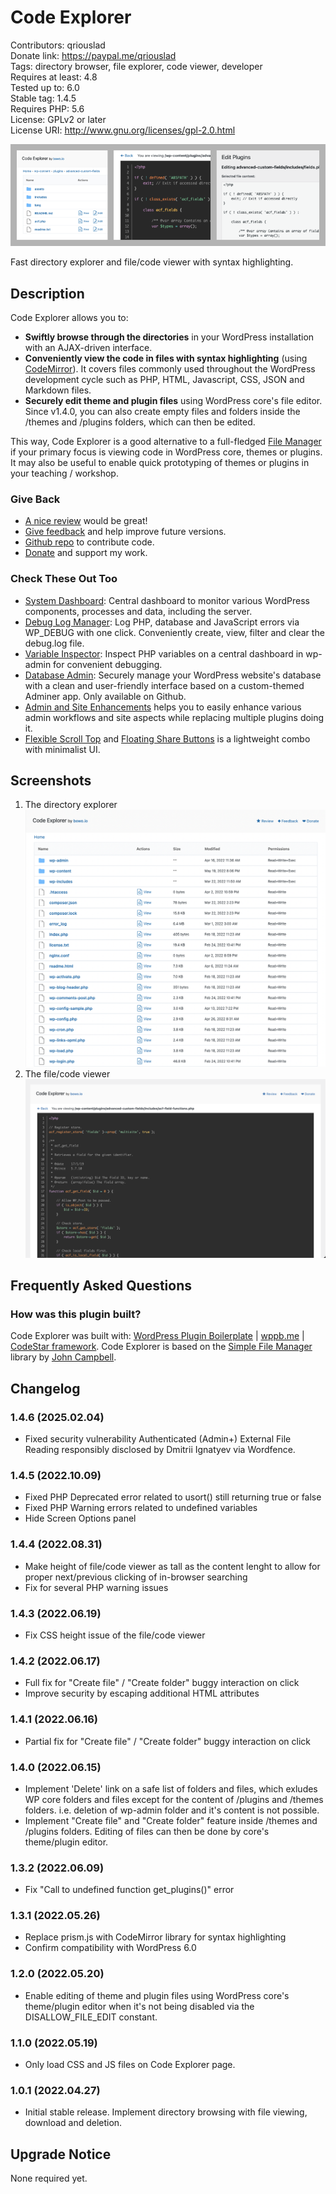 # Code Explorer

Contributors: qriouslad  
Donate link: https://paypal.me/qriouslad  
Tags: directory browser, file explorer, code viewer, developer  
Requires at least: 4.8  
Tested up to: 6.0  
Stable tag: 1.4.5  
Requires PHP: 5.6  
License: GPLv2 or later  
License URI: http://www.gnu.org/licenses/gpl-2.0.html

![](.wordpress-org/banner-772x250.png)

Fast directory explorer and file/code viewer with syntax highlighting.

## Description

Code Explorer allows you to: 

* **Swiftly browse through the directories** in your WordPress installation with an AJAX-driven interface. 
* **Conveniently view the code in files with syntax highlighting** (using [CodeMirror](https://codemirror.net/)). It covers files commonly used throughout the WordPress development cycle such as PHP, HTML, Javascript, CSS, JSON and Markdown files.
* **Securely edit theme and plugin files** using WordPress core's file editor. Since v1.4.0, you can also create empty files and folders inside the /themes and /plugins folders, which can then be edited.

This way, Code Explorer is a good alternative to a full-fledged [File Manager](https://wordpress.org/plugins/wp-file-manager/) if your primary focus is viewing code in WordPress core, themes or plugins. It may also be useful to enable quick prototyping of themes or plugins in your teaching / workshop.


### Give Back

* [A nice review](https://wordpress.org/plugins/code-explorer/#reviews) would be great!
* [Give feedback](https://wordpress.org/support/plugin/code-explorer/) and help improve future versions.
* [Github repo](https://github.com/qriouslad/code-explorer) to contribute code.
* [Donate](https://paypal.me/qriouslad) and support my work.

### Check These Out Too

* [System Dashboard](https://wordpress.org/plugins/system-dashboard/): Central dashboard to monitor various WordPress components, processes and data, including the server.
* [Debug Log Manager](https://wordpress.org/plugins/debug-log-manager/): Log PHP, database and JavaScript errors via WP_DEBUG with one click. Conveniently create, view, filter and clear the debug.log file.
* [Variable Inspector](https://wordpress.org/plugins/variable-inspector/): Inspect PHP variables on a central dashboard in wp-admin for convenient debugging.
* [Database Admin](https://github.com/qriouslad/database-admin): Securely manage your WordPress website's database with a clean and user-friendly interface based on a custom-themed Adminer app. Only available on Github.
* [Admin and Site Enhancements](https://wordpress.org/plugins/admin-site-enhancements/) helps you to easily enhance various admin workflows and site aspects while replacing multiple plugins doing it.
* [Flexible Scroll Top](https://wordpress.org/plugins/flexible-scroll-top/) and [Floating Share Buttons](https://wordpress.org/plugins/floating-share-button/) is a lightweight combo with minimalist UI.

## Screenshots

1. The directory explorer
   ![The directory explorer](.wordpress-org/screenshot-1.png)
2. The file/code viewer
   ![The file/code viewer](.wordpress-org/screenshot-2.png)

## Frequently Asked Questions

### How was this plugin built?

Code Explorer was built with: [WordPress Plugin Boilerplate](https://github.com/devinvinson/WordPress-Plugin-Boilerplate/) | [wppb.me](https://wppb.me/) | [CodeStar framework](https://github.com/Codestar/codestar-framework). Code Explorer is based on the [Simple File Manager](https://github.com/jcampbell1/simple-file-manager) library by [John Campbell](https://github.com/jcampbell1).

## Changelog

### 1.4.6 (2025.02.04)

* Fixed security vulnerability Authenticated (Admin+) External File Reading responsibly disclosed by Dmitrii Ignatyev via Wordfence.

### 1.4.5 (2022.10.09)

* Fixed PHP Deprecated error related to usort() still returning true or false
* Fixed PHP Warning errors related to undefined variables
* Hide Screen Options panel

### 1.4.4 (2022.08.31)

* Make height of file/code viewer as tall as the content lenght to allow for proper next/previous clicking of in-browser searching
* Fix for several PHP warning issues

### 1.4.3 (2022.06.19)

* Fix CSS height issue of the file/code viewer

### 1.4.2 (2022.06.17)

* Full fix for "Create file" / "Create folder" buggy interaction on click
* Improve security by escaping additional HTML attributes

### 1.4.1 (2022.06.16)

* Partial fix for "Create file" / "Create folder" buggy interaction on click

### 1.4.0 (2022.06.15)

* Implement 'Delete' link on a safe list of folders and files, which exludes WP core folders and files except for the content of /plugins and /themes folders. i.e. deletion of wp-admin folder and it's content is not possible.
* Implement "Create file" and "Create folder" feature inside /themes and /plugins folders. Editing of files can then be done by core's theme/plugin editor.

### 1.3.2 (2022.06.09)

* Fix "Call to undefined function get_plugins()" error

### 1.3.1 (2022.05.26)

* Replace prism.js with CodeMirror library for syntax highlighting
* Confirm compatibility with WordPress 6.0

### 1.2.0 (2022.05.20)

* Enable editing of theme and plugin files using WordPress core's theme/plugin editor when it's not being disabled via the DISALLOW_FILE_EDIT constant.

### 1.1.0 (2022.05.19)

* Only load CSS and JS files on Code Explorer page.

### 1.0.1 (2022.04.27)

* Initial stable release. Implement directory browsing with file viewing, download and deletion.

## Upgrade Notice

None required yet.